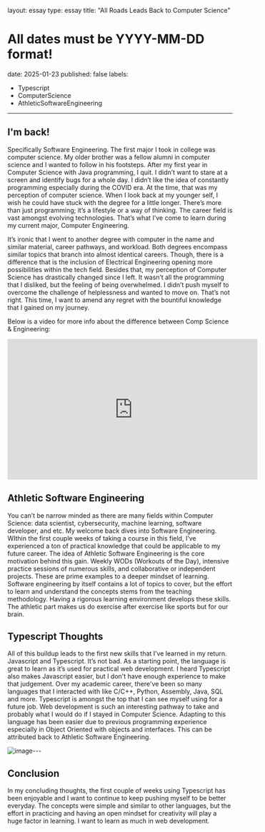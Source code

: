 
layout: essay
type: essay
title: "All Roads Leads Back to Computer Science"
# All dates must be YYYY-MM-DD format!
date: 2025-01-23
published: false
labels:
  - Typescript
  - ComputerScience
  - AthleticSoftwareEngineering
---


## I'm back!

Specifically Software Engineering. The first major I took in college was computer science. My older brother was a fellow alumni in computer science and I wanted to follow in his footsteps. After my first year in Computer Science with Java programming, I quit. I didn’t want to stare at a screen and identify bugs for a whole day. I didn’t like the idea of constantly programming especially during the COVID era. At the time, that was my perception of computer science. When I look back at my younger self, I wish he could have stuck with the degree for a little longer. There’s more than just programming; it’s a lifestyle or a way of thinking. The career field is vast amongst evolving technologies. That’s what I’ve come to learn during my current major, Computer Engineering.

It’s ironic that I went to another degree with computer in the name and similar material, career pathways, and workload. Both degrees encompass similar topics that branch into almost identical careers. Though, there is a difference that is the inclusion of Electrical Engineering opening more possibilities within the tech field. Besides that, my perception of Computer Science has drastically changed since I left. It wasn’t all the programming that I disliked, but the feeling of being overwhelmed. I didn’t push myself to overcome the challenge of helplessness and wanted to move on. That’s not right. This time, I want to amend any regret with the bountiful knowledge that I gained on my journey.

Below is a video for more info about the difference between Comp Science & Engineering:
<iframe width="560" height="315" src="https://www.youtube.com/embed/nKEupNYjlZk?si=feyBCmvXN6K8e2Qd" title="YouTube video player" frameborder="0" allow="accelerometer; autoplay; clipboard-write; encrypted-media; gyroscope; picture-in-picture; web-share" referrerpolicy="strict-origin-when-cross-origin" allowfullscreen></iframe>

## Athletic Software Engineering

You can’t be narrow minded as there are many fields within Computer Science: data scientist, cybersecurity, machine learning, software developer, and etc. My welcome back dives into Software Engineering. WIthin the first couple weeks of taking a course in this field, I’ve experienced a ton of practical knowledge that could be applicable to my future career. The idea of Athletic Software Engineering is the core motivation behind this gain. Weekly WODs (Workouts of the Day), intensive practice sessions of numerous skills, and collaborative or independent projects. These are prime examples to a deeper mindset of learning. Software engineering by itself contains a lot of topics to cover, but the effort to learn and understand the concepts stems from the teaching methodology. Having a rigorous learning environment develops these skills. The athletic part makes us do exercise after exercise like sports but for our brain.

## Typescript Thoughts

All of this buildup leads to the first new skills that I’ve learned in my return. Javascript and Typescript. It’s not bad. As a starting point, the language is great to learn as it’s used for practical web development. I heard Typescript also makes Javascript easier, but I don't have enough experience to make that judgement. Over my academic career, there've been so many languages that I interacted with like C/C++, Python, Assembly, Java, SQL and more. Typescript is amongst the top that I can see myself using for a future job. Web development is such an interesting pathway to take and probably what I would do if I stayed in Computer Science. Adapting to this language has been easier due to previous programming experience especially in Object Oriented with objects and interfaces. This can be attributed back to Athletic Software Engineering.

![image](https://github.com/user-attachments/assets/03c36aa8-da85-4ef9-a31c-b0eb07aa4105)---

## Conclusion

In my concluding thoughts, the first couple of weeks using Typescript has been enjoyable and I want to continue to keep pushing myself to be better everyday. The concepts were simple and similar to other languages, but the effort in practicing and having an open mindset for creativity will play a huge factor in learning. I want to learn as much in web development.
